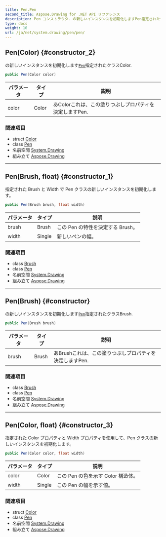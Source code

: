 ```yaml
---
title: Pen.Pen
second_title: Aspose.Drawing for .NET API リファレンス
description: Pen コンストラクタ. の新しいインスタンスを初期化しますPen指定されたクラスColor.
type: docs
weight: 10
url: /ja/net/system.drawing/pen/pen/
---
```

## Pen(Color) {#constructor_2}

の新しいインスタンスを初期化します[`Pen`](../)指定されたクラスColor.

```csharp
public Pen(Color color)
```

| パラメータ | タイプ | 説明 |
| --- | --- | --- |
| color | Color | あColorこれは、この塗りつぶしプロパティを決定しますPen. |

### 関連項目

* struct [Color](../../color/)
* class [Pen](../)
* 名前空間 [System.Drawing](../../pen/)
* 組み立て [Aspose.Drawing](../../../)

---

## Pen(Brush, float) {#constructor_1}

指定された Brush と Width で Pen クラスの新しいインスタンスを初期化します。

```csharp
public Pen(Brush brush, float width)
```

| パラメータ | タイプ | 説明 |
| --- | --- | --- |
| brush | Brush | この Pen の特性を決定する Brush。 |
| width | Single | 新しいペンの幅。 |

### 関連項目

* class [Brush](../../brush/)
* class [Pen](../)
* 名前空間 [System.Drawing](../../pen/)
* 組み立て [Aspose.Drawing](../../../)

---

## Pen(Brush) {#constructor}

の新しいインスタンスを初期化します[`Pen`](../)指定されたクラスBrush.

```csharp
public Pen(Brush brush)
```

| パラメータ | タイプ | 説明 |
| --- | --- | --- |
| brush | Brush | あBrushこれは、この塗りつぶしプロパティを決定しますPen. |

### 関連項目

* class [Brush](../../brush/)
* class [Pen](../)
* 名前空間 [System.Drawing](../../pen/)
* 組み立て [Aspose.Drawing](../../../)

---

## Pen(Color, float) {#constructor_3}

指定された Color プロパティと Width プロパティを使用して、Pen クラスの新しいインスタンスを初期化します。

```csharp
public Pen(Color color, float width)
```

| パラメータ | タイプ | 説明 |
| --- | --- | --- |
| color | Color | この Pen の色を示す Color 構造体。 |
| width | Single | この Pen の幅を示す値。 |

### 関連項目

* struct [Color](../../color/)
* class [Pen](../)
* 名前空間 [System.Drawing](../../pen/)
* 組み立て [Aspose.Drawing](../../../)


